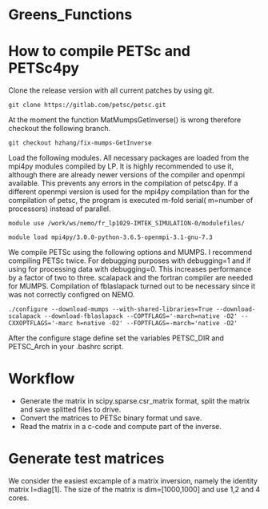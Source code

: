# Greens_Functions
# How to compile PETSc and PETSc4py
Clone the release version with all current patches by using git.

`git clone https://gitlab.com/petsc/petsc.git`

At the moment the function MatMumpsGetInverse() is wrong therefore checkout the following branch.

`git checkout hzhang/fix-mumps-GetInverse`

Load the following modules. All necessary packages are loaded from the mpi4py modules compiled by LP. It is highly recommended to use it, although there are already newer versions of the compiler and openmpi available. This prevents any errors in the compilation of petsc4py. If a different openmpi version is used for the mpi4py compilation than for the compilation of petsc, the program is executed m-fold serial( m=number of processors) instead of parallel. 
 
`module use /work/ws/nemo/fr_lp1029-IMTEK_SIMULATION-0/modulefiles/`

`module load mpi4py/3.0.0-python-3.6.5-openmpi-3.1-gnu-7.3 `

We compile PETSc using the following options and MUMPS. I recommend compiling PETSc twice. For debugging purposes with debugging=1 and if using for processing data with debugging=0. This increases performance by a factor of two to three. scalapack and the fortran compiler are needed for MUMPS. Compilation of fblaslapack turned out to be necessary since it was not correctly configred on NEMO.

`./configure --download-mumps --with-shared-libraries=True --download-scalapack --download-fblaslapack --COPTFLAGS='-march=native -O2' --CXXOPTFLAGS='-marc
h=native -O2' --FOPTFLAGS=-march='native -O2' `

After the configure stage define set the variables PETSC_DIR and PETSC_Arch in your .bashrc script.  


# Workflow
* Generate the matrix in scipy.sparse.csr_matrix format, split the matrix and save splitted files to drive.
* Convert the matrices to PETSc binary format und save. 
* Read the matrix in a c-code and compute part of the inverse.

# Generate test matrices 
We consider the easiest excample of a matrix inversion, namely the identity matrix I=diag[1]. The size of the matrix is dim=[1000,1000] and use 1,2 and 4 cores. 
